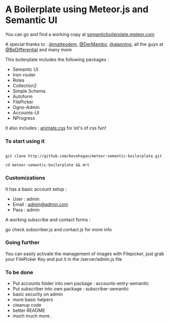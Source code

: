
A Boilerplate using Meteor.js and Semantic UI
===========================


You can go and find a working copy at [semanticboilerplate.meteor.com](http://semanticboilerplate.meteor.com)

A special thanks to : [@matteodem](http://github.com/matteodem), [@DerMambo](http://github.com/DerMambo), [@alanning](http://github.com/alanning), all the guys at [@BeDifferential](http://github.com/BeDifferential) and many more

This boilerplate includes the following packages :

* Semantic UI
* Iron-router
* Roles
* Collection2
* Simple Schema
* Autoform
* FilePicker
* Ogno-Admin
* Accounts-UI
* NProgress

it also includes : [animate.css](http://github.com/daneden/animate.css) for lot's of css fun!



### To start using it

```

git clone http://github.com/kevohagan/meteor-semantic-boilerplate.git

cd meteor-semantic-boilerplate && mrt

```


### Customizations

It has a basic account setup :

* User : admin
* Email : admin@admin.com
* Pass : admin


A working subscribe and contact forms :

go check subscriber.js and contact.js for more info

### Going further

You can easily activate the management of images with Filepicker, just grab your FilePicker Key
and put it in the /server/admin.js file


### To be done

- Put accounts folder into own package : accounts-entry-semantic
- Put subscriber into own package : subscriber-semantic
- basic security on admin
- more basic helpers
- cleanup code
- better README
- much much more..